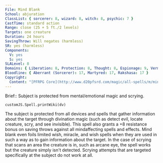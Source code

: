 ```yaml
---
File: Mind Blank
School: abjuration
ClassList: { sorcerer: 8, wizard: 8, witch: 8, psychic: 7 }
CastTime: standard action
Range: close (25 + 5 ft./2 levels)
Targets: one creature
Duration: 24 hours
SavingThrow: Will negates (harmless)
SR: yes (harmless)
Components:
  V: yes
  S: yes
SLALevel: 8
Domains: { Liberation: 8, Protection: 8, Thought: 8, Espionage: 9, Vermin: 9, Flowing: 8 }
Bloodline: { Aberrant (Sorcerer): 17, Martyred: 17, Rakshasa: 17 }
Copyright:
  Content: "[PFRPG Core](http://www.d20pfsrd.com/magic/all-spells/m/mind-blank)"
---
```

Brief:: Subject is protected from mental/emotional magic and scrying.

```dataviewjs
customJS.Spell.printWiki(dv)
```

The subject is protected from all devices and spells that gather information about the target through divination magic (such as detect evil, locate creature, scry, and see invisible). This spell also grants a +8 resistance bonus on saving throws against all mindaffecting spells and effects. Mind blank even foils limited wish, miracle, and wish spells when they are used in such a way as to gain information about the target. In the case of scrying that scans an area the creature is in, such as arcane eye, the spell works but the creature simply isn't detected. Scrying attempts that are targeted specifically at the subject do not work at all.
